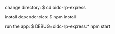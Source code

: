 change directory:
$ cd oidc-rp-express

install dependencies:
$ npm install

run the app:
$ DEBUG=oidc-rp-express:\* npm start
